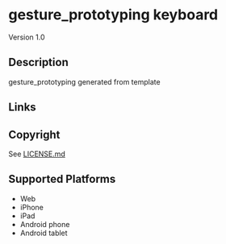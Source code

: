 gesture_prototyping keyboard
==============

Version 1.0

Description
-----------
gesture_prototyping generated from template

Links
-----

Copyright
---------
See [LICENSE.md](LICENSE.md)

Supported Platforms
-------------------
 * Web
 * iPhone
 * iPad
 * Android phone
 * Android tablet

